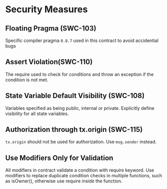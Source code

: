 
# Security Measures

## Floating Pragma (SWC-103)
Specific compiler pragma `0.8.7` used in this contract to avoid accidential bugs

## Assert Violation(SWC-110) 
The require  used to check for conditions and throw an exception if the condition is not met.

## State Variable Default Visibility (SWC-108)

Variables specified as being public, internal or private. Explicitly define visibility for all state variables.

## Authorization through tx.origin (SWC-115)
`tx.origin` should not be used for authorization. Use `msg.sender` instead.

## Use Modifiers Only for Validation
All modifiers in contract validate a condition with require keyword. Use modifiers to replace duplicate condition checks in multiple functions, such as isOwner(), otherwise use require  inside the function.
